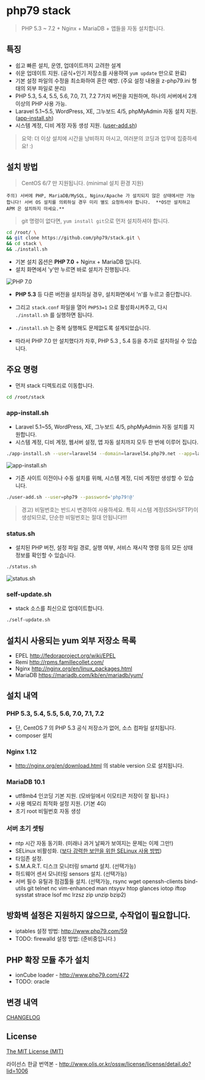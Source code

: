 # php79 stack

> PHP 5.3 ~ 7.2 + Nginx + MariaDB + 앱들을 자동 설치합니다.


## 특징

- 쉽고 빠른 설치, 운영, 업데이트까지 고려한 설계
- 쉬운 업데이트 지원.  (공식+인기 저장소를 사용하여 `yum update` 만으로 완료)
- 기본 설정 파일의 수정을 최소화하여 혼란 예방.  (주요 설정 내용을 z-php79.ini 형태의 외부 파일로 분리)
- PHP 5.3, 5.4, 5.5, 5.6, 7.0, 7.1, 7.2 7가지 버전을 지원하며, 하나의 서버에서 2개 이상의 PHP 사용 가능.
- Laravel 5.1~5.5, WordPress, XE, 그누보드 4/5, phpMyAdmin 자동 설치 지원.  ([app-install.sh](app-install.sh))
- 시스템 계정, 디비 계정 자동 생성 지원.  ([user-add.sh](user-add.sh))

> 요약: 더 이상 설치에 시간을 낭비하지 마시고, 여러분의 코딩과 업무에 집중하세요! :)


## 설치 방법

> CentOS 6/7 만 지원됩니다.  (minimal 설치 환경 지원)


`주의) 서버에 PHP, MariaDB/MySQL, Nginx/Apache 가 설치되지 않은 상태에서만 가능합니다!
서버 OS 설치를 의뢰하실 경우 미리 별도 요청하셔야 합니다.  **OS만 설치하고 APM 은 설치하지 마세요.**`

> git 명령이 없다면, `yum install git`으로 먼저 설치하셔야 합니다.

```bash
cd /root/ \
&& git clone https://github.com/php79/stack.git \
&& cd stack \
&& ./install.sh
```

- 기본 설치 옵션은 **PHP 7.0** + Nginx + MariaDB 입니다.
 - 설치 화면에서 'y'만 누르면 바로 설치가 진행됩니다.

![PHP 7.0](http://www.php79.com/wp-content/uploads/2016/04/2016-04-02-113049.png)

- **PHP 5.3** 등 다른 버전을 설치하실 경우, 설치화면에서 'n'를 누르고 중단합니다.
 - 그리고 `stack.conf` 파일을 열어 `PHP53=1` 으로 활성화시켜주고, 다시 `./install.sh` 를 실행하면 됩니다.

- `./install.sh` 는 중복 실행해도 문제없도록 설계되었습니다.
 - 따라서 PHP 7.0 만 설치했다가 차후, PHP 5.3 , 5.4 등을 추가로 설치하실 수 있습니다.


## 주요 명령

- 먼저 stack 디렉토리로 이동합니다.

```bash
cd /root/stack
```

### app-install.sh

- Laravel 5.1~55, WordPress, XE, 그누보드 4/5, phpMyAdmin 자동 설치를 지원합니다.
 - 시스템 계정, 디비 계정, 웹서버 설정, 앱 자동 설치까지 모두 한 번에 이루어 집니다.

```bash
./app-install.sh --user=laravel54 --domain=laravel54.php79.net --app=laravel54 --php=70
```
 
![app-install.sh](https://www.php79.com/wp-content/uploads/2017/09/2017-09-16-162611.png)


- 기존 사이트 이전이나 수동 설치를 위해, 시스템 계정, 디비 계정만 생성할 수 있습니다.

```bash
./user-add.sh --user=php79 --password='php79!@'
```

> 경고) 비밀번호는 반드시 변경하여 사용하세요.  특히 시스템 계정(SSH/SFTP)이 생성되므로, 단순한 비밀번호는 절대 안됩니다!!!


### status.sh

- 설치된 PHP 버전, 설정 파일 경로, 실행 여부, 서비스 재시작 명령 등의 모든 상태 정보를 확인할 수 있습니다.

```bash
./status.sh
```

![status.sh](http://www.php79.com/wp-content/uploads/2016/04/2016-04-02-113610.png)

### self-update.sh

- stack 소스를 최신으로 업데이트합니다.

```bash
./self-update.sh
```


## 설치시 사용되는 yum 외부 저장소 목록

- EPEL    http://fedoraproject.org/wiki/EPEL
- Remi    http://rpms.famillecollet.com/
- Nginx   http://nginx.org/en/linux_packages.html
- MariaDB https://mariadb.com/kb/en/mariadb/yum/


## 설치 내역

### PHP 5.3, 5.4, 5.5, 5.6, 7.0, 7.1, 7.2
- 단, CentOS 7 의 PHP 5.3 공식 저장소가 없어, 소스 컴파일 설치됩니다.
- composer 설치

### Nginx 1.12
 - http://nginx.org/en/download.html 의 stable version 으로 설치됩니다. 

### MariaDB 10.1
 - utf8mb4 인코딩 기본 지원.  (모바일에서 이모티콘 저장이 잘 됩니다.)
 - 사용 메모리 최적화 설정 지원. (기본 4G)
 - 초기 root 비밀번호 자동 생성

### 서버 초기 셋팅
 - ntp 시간 자동 동기화.   (미래나 과거 날짜가 보여지는 문제는 이제 그만!)
 - SELinux 비활성화.  ([보다 강력한 보안을 위한 SELinux 사용 방법](https://lesstif.gitbooks.io/security-best-practice/content/selinux.html))
 - 타임존 설정.
 - S.M.A.R.T. 디스크 모니터링 smartd 설치. (선택가능)
 - 하드웨어 센서 모니터링 sensors 설치. (선택가능)
 - 서버 필수 유틸과 점검툴들 설치. (선택가능, rsync wget openssh-clients bind-utils git telnet nc vim-enhanced man
    ntsysv htop glances iotop iftop sysstat strace lsof mc lrzsz zip unzip bzip2)


## 방화벽 설정은 지원하지 않으므로, 수작업이 필요합니다.

- iptables 설정 방법: http://www.php79.com/59
- TODO: firewalld 설정 방법: (준비중입니다.)

## PHP 확장 모듈 추가 설치

- ionCube loader - http://www.php79.com/472
- TODO: oracle

## 변경 내역

[CHANGELOG](CHANGELOG.md)

## License

[The MIT License (MIT)](LICENSE.md)

라이선스 한글 번역본 - http://www.olis.or.kr/ossw/license/license/detail.do?lid=1006
